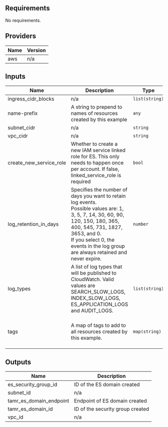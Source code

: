 <!-- BEGINNING OF PRE-COMMIT-TERRAFORM DOCS HOOK -->
## Requirements

No requirements.

## Providers

| Name | Version |
|------|---------|
| aws | n/a |

## Inputs

| Name | Description | Type | Default | Required |
|------|-------------|------|---------|:--------:|
| ingress\_cidr\_blocks | n/a | `list(string)` | n/a | yes |
| name-prefix | A string to prepend to names of resources created by this example | `any` | n/a | yes |
| subnet\_cidr | n/a | `string` | n/a | yes |
| vpc\_cidr | n/a | `string` | n/a | yes |
| create\_new\_service\_role | Whether to create a new IAM service linked role for ES. This only needs to happen once per account. If false, linked\_service\_role is required | `bool` | `false` | no |
| log\_retention\_in\_days | Specifies the number of days you want to retain log events.<br>  Possible values are: 1, 3, 5, 7, 14, 30, 60, 90, 120, 150, 180, 365, 400, 545, 731, 1827, 3653, and 0.<br>  If you select 0, the events in the log group are always retained and never expire. | `number` | `0` | no |
| log\_types | A list of log types that will be published to CloudWatch. Valid values are SEARCH\_SLOW\_LOGS, INDEX\_SLOW\_LOGS, ES\_APPLICATION\_LOGS and AUDIT\_LOGS. | `list(string)` | <pre>[<br>  "ES_APPLICATION_LOGS",<br>  "SEARCH_SLOW_LOGS",<br>  "INDEX_SLOW_LOGS"<br>]</pre> | no |
| tags | A map of tags to add to all resources created by this example. | `map(string)` | <pre>{<br>  "Author": "Tamr",<br>  "Environment": "Example"<br>}</pre> | no |

## Outputs

| Name | Description |
|------|-------------|
| es\_security\_group\_id | ID of the ES domain created |
| subnet\_id | n/a |
| tamr\_es\_domain\_endpoint | Endpoint of ES domain created |
| tamr\_es\_domain\_id | ID of the security group created |
| vpc\_id | n/a |

<!-- END OF PRE-COMMIT-TERRAFORM DOCS HOOK -->
